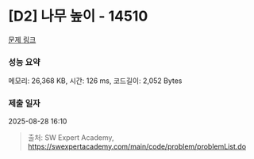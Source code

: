 # [D2] 나무 높이 - 14510 

[문제 링크](https://swexpertacademy.com/main/code/problem/problemDetail.do?contestProbId=AYFofW8qpXYDFAR4) 

### 성능 요약

메모리: 26,368 KB, 시간: 126 ms, 코드길이: 2,052 Bytes

### 제출 일자

2025-08-28 16:10



> 출처: SW Expert Academy, https://swexpertacademy.com/main/code/problem/problemList.do